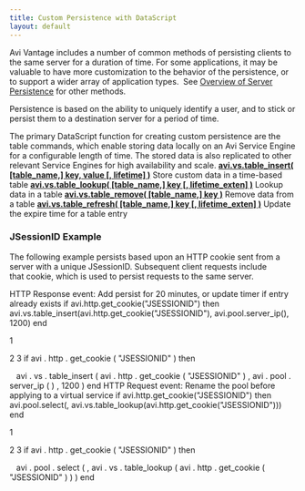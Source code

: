 ```yaml
---
title: Custom Persistence with DataScript
layout: default
---
```

Avi Vantage includes a number of common methods of persisting clients to the same server for a duration of time. For some applications, it may be valuable to have more customization to the behavior of the persistence, or to support a wider array of application types.  See <a href="/overview-of-server-persistence/">Overview of Server Persistence</a> for other methods.

Persistence is based on the ability to uniquely identify a user, and to stick or persist them to a destination server for a period of time.

The primary DataScript function for creating custom persistence are the table commands, which enable storing data locally on an Avi Service Engine for a configurable length of time. The stored data is also replicated to other relevant Service Engines for high availability and scale.
**<a href="/datascript-avi-vs-table_insert/">avi.vs.table_insert( [table_name,] key, value [, lifetime] )</a>** Store custom data in a time-based table **<a href="/datascript-avi-vs-table_lookup/">avi.vs.table_lookup( [table_name,] key [, lifetime_exten] )</a>** Lookup data in a table **<a href="/datascript-avi-vs-table_remove/">avi.vs.table_remove( [table_name,] key )</a>** Remove data from a table **<a href="/datascript-avi-vs-table_refresh/">avi.vs.table_refresh( [table_name,] key [, lifetime_exten] )</a>** Update the expire time for a table entry

### JSessionID Example

The following example persists based upon an HTTP cookie sent from a server with a unique JSessionID. Subsequent client requests include that cookie, which is used to persist requests to the same server.

HTTP Response event: Add persist for 20 minutes, or update timer if entry already exists
if avi.http.get_cookie("JSESSIONID") then avi.vs.table_insert(avi.http.get_cookie("JSESSIONID"), avi.pool.server_ip(), 1200) end

1

2
3 if  avi . http . get_cookie ( "JSESSIONID" )  then

   avi . vs . table_insert ( avi . http . get_cookie ( "JSESSIONID" ) ,  avi . pool . server_ip ( ) ,  1200 )
end
  HTTP Request event: Rename the pool before applying to a virtual service
if avi.http.get_cookie("JSESSIONID") then avi.pool.select(, avi.vs.table_lookup(avi.http.get_cookie("JSESSIONID"))) end

1

2
3 if  avi . http . get_cookie ( "JSESSIONID" )  then

   avi . pool . select ( ,  avi . vs . table_lookup ( avi . http . get_cookie ( "JSESSIONID" ) ) )
end